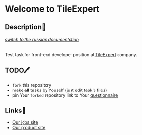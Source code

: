 # Welcome to TileExpert

## Description🧐

###### [switch to the russian documentation](./README.ru.md)

Test task for front-end developer position at [TileExpert](https://jobs.tile.expert/) company.

## TODO🖊

 * `fork` this repository
 * make **all** tasks by Youself (just edit task's files)
 * pin Your `forked` repository link to Your [questionnaire](https://jobs.tile.expert/en-us/front-end-react-developer)

## Links🔖

 * [Our jobs site](https://jobs.tile.expert)
 * [Our product site](https://tile.expert)
